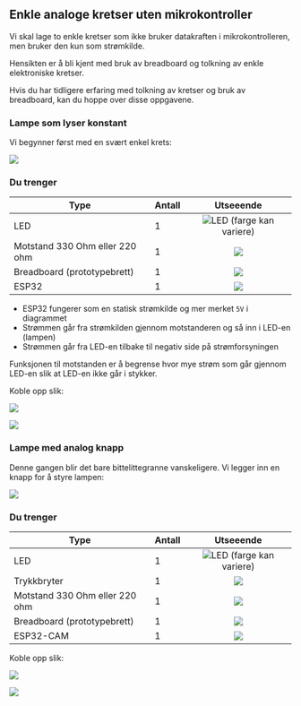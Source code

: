 ## Enkle analoge kretser uten mikrokontroller

Vi skal lage to enkle kretser som ikke bruker datakraften i mikrokontrolleren, men bruker den kun som strømkilde.

Hensikten er å bli kjent med bruk av breadboard og tolkning av enkle elektroniske kretser.

Hvis du har tidligere erfaring med tolkning av kretser og bruk av breadboard, kan du hoppe over disse oppgavene.

### Lampe som lyser konstant

Vi begynner først med en svært enkel krets:

![](./lyserkonstant/5V_Lampe.png)

### Du trenger

| Type          | Antall           |  Utseeende |
| ------------- | :------------- | :----: |
| LED           | 1    |  ![LED](../../img/led.png) (farge kan variere)
| Motstand 330 Ohm eller 220 ohm | 1 |  ![](../../img/330ohm.png) 	
| Breadboard (prototypebrett)	| 1 | ![](../../img/bb.png)
| ESP32 | 1 | ![](../../img/esp32-devkit.jpeg)

* ESP32 fungerer som en statisk strømkilde og mer merket ```5V``` i diagrammet
* Strømmen går fra strømkilden gjennom motstanderen og så inn i LED-en (lampen)
* Strømmen går fra LED-en tilbake til negativ side på strømforsyningen

Funksjonen til motstanden er å begrense hvor mye strøm som går gjennom LED-en slik at LED-en ikke går i stykker.

Koble opp slik:

![](./lyserkonstant/5V_Lampe_bb.png)

![](./lyserkonstant/5V_Lampe_photo.png)

### Lampe med analog knapp

Denne gangen blir det bare bittelittegranne vanskeligere. Vi legger inn en knapp for å styre lampen:

![](./analogknapp/analog_knapp.png)


### Du trenger

| Type          | Antall           |  Utseeende |
| ------------- | :------------- | :----: |
| LED           | 1    |  ![LED](../../img/led.png) (farge kan variere)
| Trykkbryter	| 1	   |    ![](../../img/button.png)
| Motstand 330 Ohm eller 220 ohm | 1 |  ![](../../img/330ohm.png) 	
| Breadboard (prototypebrett)	| 1 | ![](../../img/bb.png)
| ESP32-CAM | 1 | ![](../../img/esp32cam_small.png)


Koble opp slik:

![](./analogknapp/analog_knapp_bb.png)

![](./analogknapp/analog_knapp_bilde.png)
